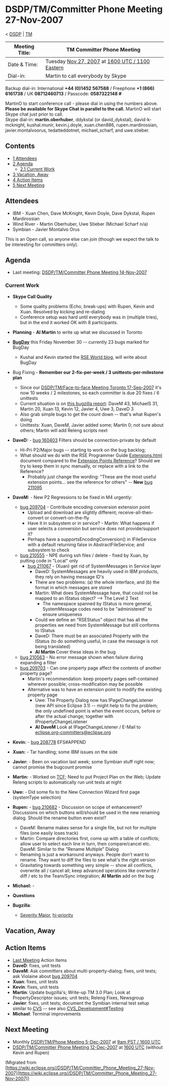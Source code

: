 

DSDP/TM/Committer Phone Meeting 27-Nov-2007
===========================================

< [DSDP](https://wiki.eclipse.org/DSDP "DSDP")‎ | [TM](./TM "DSDP/TM")

| Meeting Title: | **TM Committer Phone Meeting** |
| --- | --- |
| Date & Time: | Tuesday [Nov 27, 2007](./index.php?title=Nov_27,_2007&action=edit&redlink=1 "Nov 27, 2007 (page does not exist)") at [1600 UTC / 1100 Eastern](http://www.timeanddate.com/worldclock/meetingdetails.html?year=2007&month=11&day=27&hour=16&min=00&sec=0&p1=224&p2=159&p3=250&p4=136&p5=223&iv=1800) |
| Dial-in: | Martin to call everybody by Skype |

Backup dial-in: International **+44 (0)1452 567588** / Freephone **+1 (866) 6161738** / UK **08712460713** / Passcode: **0587322148 #**

MartinO to start conference call - please dial in using the numbers above.  
**Please be available for Skype Chat in parallel to the call.** MartinO will start Skype chat just prior to call.  
Skype dial-in: **martin.oberhuber**, ddykstal (or david\_dykstal), david-k-mcknight, kushal.munir, kevin.j.doyle, xuan.chen886, rupen.mardirossian, javier.montalvoorus, tedatteddotnet, michael\_scharf, and uwe.stieber.  

Contents
--------

*   [1 Attendees](#Attendees)
*   [2 Agenda](#Agenda)
    *   [2.1 Current Work](#Current-Work)
*   [3 Vacation, Away](#Vacation.2C-Away)
*   [4 Action Items](#Action-Items)
*   [5 Next Meeting](#Next-Meeting)

Attendees
---------

*   IBM - Xuan Chen, Dave McKnight, Kevin Doyle, Dave Dykstal, Rupen Mardirossian
*   Wind River - Martin Oberhuber, Uwe Stieber (Michael Scharf n/a)
*   Symbian - Javier Montalvo Orus

This is an Open call, so anyone else can join (though we expect the talk to be interesting for committers only).

Agenda
------

*   Last meeting: [DSDP/TM/Committer Phone Meeting 14-Nov-2007](./Committer_Phone_Meeting_14-Nov-2007 "DSDP/TM/Committer Phone Meeting 14-Nov-2007")

### Current Work

*   **Skype Call Quality**
    *   Some quality problems (Echo, break-ups) with Rupen, Kevin and Xuan. Resolved by kicking and re-dialing
    *   Conference setup was hard until everybody was in (multiple tries), but in the end it worked OK with 8 participants.
*   **Planning** \- **AI Martin** to write up what we discussed in Toronto
*   **[BugDay](https://wiki.eclipse.org/BugDay/November_2007)** this Friday November 30 -- currently 23 bugs marked for BugDay
    *   Kushal and Kevin started the [RSE World blog](http://rseworld.blogspot.com/2007/11/target-management-202-released.html), will write about BugDay
*   Bug Fixing - **Remember our 2-fix-per-week / 3 unittests-per-milestone plan**
    *   Since our [DSDP/TM/Face-to-face Meeting Toronto 17-Sep-2007](./Face-to-face_Meeting_Toronto_17-Sep-2007 "DSDP/TM/Face-to-face Meeting Toronto 17-Sep-2007") it's now 10 weeks / 2 milestones, so each committer is due 20 fixes / 6 unittests
    *   Current situation is on [this bugzilla report](https://bugs.eclipse.org/bugs/report.cgi?x_axis_field=&y_axis_field=assigned_to&z_axis_field=&query_format=report-table&classification=DSDP&product=Target+Management&bug_status=RESOLVED&bug_status=VERIFIED&bug_status=CLOSED&chfieldfrom=2007-09-17&chfieldto=Now&chfield=bug_status&chfieldvalue=RESOLVED&format=table&action=wrap): DaveM 43, MichaelS 31, Martin 20, Xuan 13, Kevin 12, Javier 4, Uwe 3, DaveD 3
    *   Also grab simple bugs to get the count down -- that's what Rupen's doing
    *   Unittests: Xuan, DaveM, Javier added some; Martin 0; not sure about others; Martin will add Releng scripts next
*   **DaveD:** \- [bug 160403](https://bugs.eclipse.org/bugs/show_bug.cgi?id=160403) Filters should be connection-private by default
    *   Hi-Pri P2/Major bugs -- starting to work on the bug backlog;
    *   What should we do with the RSE Programmer Guide [Extensions.html](http://dsdp.eclipse.org/help/latest/topic/org.eclipse.rse.doc.isv/guide/Extensions.html) document compared to the [Extension Points Reference](http://dsdp.eclipse.org/help/latest/topic/org.eclipse.rse.doc.isv/reference/extension-points/org_eclipse_rse_subsystems_files_core_remoteFileTypes.html)? Should we try to keep them in sync manually, or replace with a link to the Reference?
        *   Probably just change the wording: "These are the most useful extension points... see the reference for others" -- **New** [bug 211095](https://bugs.eclipse.org/bugs/show_bug.cgi?id=211095)
*   **DaveM:** \- New P2 Regressions to be fixed in M4 urgently:
    *   [bug 209704](https://bugs.eclipse.org/bugs/show_bug.cgi?id=209704) \- Contribute encoding conversion extension point
        *   Upload and download are slightly different; receive-all-then-convert or convert-on-the-fly
        *   Have it in subsystem or in service? - Martin: What happens if user selects a conversion but service does not provide/support it?
        *   Perhaps have a supportsEncodingConversion() in IFileService with a default returning false in AbstractFileService; and subsystem to check
    *   [bug 210555](https://bugs.eclipse.org/bugs/show_bug.cgi?id=210555) \- NPE during ssh files / delete - fixed by Xuan, by putting code in "Local" only
        *   [bug 211067](https://bugs.eclipse.org/bugs/show_bug.cgi?id=211067) \- (Xuan) get rid of SystemMessages in Service layer
            *   DaveD: SystemMessages are heavily used in IBM products, they rely on having message ID's
            *   There are two problems: (a) the whole interface, and (b) the format in which messages are stored
            *   Martin: What does SystemMessage have, that could not be mapped to an IStatus object? --> The Level 2 Text
                *   The namespace spanned by IStatus is more general, SystemMessage codes need to be "administered" to ensure uniqueness
            *   Could we define an "RSEStatus" object that has all the properties we need from SystemMessage but still conforms to IStatus
            *   DaveD: There must be an associated Property with the IStatus (to do something useful, in case the message is not being translated)
            *   **AI Martin** Cover these ideas in the bug
    *   [bug 210563](https://bugs.eclipse.org/bugs/show_bug.cgi?id=210563) \- No error message shown when failure during expanding a filter
    *   [bug 209703](https://bugs.eclipse.org/bugs/show_bug.cgi?id=209703) \- Can one property page affect the contents of another property page?
        *   Martin's recommendation: keep property pages self-contained wherever possible; cross-modification may be possible
        *   Alternative was to have an extension point to modify the existing property page
            *   Uwe: The Property Dialog now has IPageChangeListener (new API since Eclipse 3.1) -- might help to fix the problem; the only undefined point is when the event occurs, before or after the actual change; together with IPropertyChangeListener
            *   **AI DaveM** Look at IPageChangeListener / E-Mail to [eclipse.org-committers@eclipse.org](mailto:eclipse.org-committers@eclipse.org)
*   **Kevin:** \- [bug 208778](https://bugs.eclipse.org/bugs/show_bug.cgi?id=208778) EFS#APPEND
*   **Xuan:** \- Tar handling; some IBM issues on the side
*   **Javier:** \- Been on vacation last week; some Symbian stuff right now; cannot promise the bugcount promise
*   **Martin:** \- Worked on [TCF](./TCF_FAQ "DSDP/TM/TCF FAQ"); Need to put Project Plan on the Web; Update Releng scripts to automatically run unit tests at night
*   **Uwe:** \- Did some fix to the New Connection Wizard first page (systemType selection)
*   **Rupen:** \- [bug 210682](https://bugs.eclipse.org/bugs/show_bug.cgi?id=210682) \- Discussion on scope of enhancement? Discussions on which buttons will/should be used in the new renaming dialog. Should the rename button even exist?
    *   DaveM: Rename makes sense for a single file, but not for multiple files (one easily loses track)
    *   Martin: Compare directories first, come up with a table of conflicts; allow user to select each line in turn, then compare/cancel etc. DaveM: Similar to the "Rename Multiple" Dialog
    *   Renaming is just a workaround anyways. People don't want to rename. They want to diff the files to see what's the right version
    *   Gravitating towards something very simple -- show all conflicts, overwrite all / cancel all; keep advanced operations like overwrite / diff / etc to the Team/Sync integration; **AI Martin** add on the bug
*   **Michael:** -
*   **Questions**

*   **Bugzilla**:
    *   [Severity Major](https://bugs.eclipse.org/bugs/buglist.cgi?query_format=advanced&classification=DSDP&product=Target+Management&bug_status=UNCONFIRMED&bug_status=NEW&bug_status=ASSIGNED&bug_status=REOPENED&bug_severity=blocker&bug_severity=critical&bug_severity=major&cmdtype=doit), [hi-priority](https://bugs.eclipse.org/bugs/buglist.cgi?query_format=advanced&classification=DSDP&product=Target+Management&bug_status=UNCONFIRMED&bug_status=NEW&bug_status=ASSIGNED&bug_status=REOPENED&cmdtype=doit&field0-0-0=priority&type0-0-0=regexp&value0-0-0=P%5B12%5D&field0-0-1=bug_severity&type0-0-1=regexp&value0-0-1=blocker%7Ccritical%7Cmajor)

Vacation, Away
--------------

Action Items
------------

*   [Last Meeting](./Committer_Phone_Meeting_14-Nov-2007#Action_Items "DSDP/TM/Committer Phone Meeting 14-Nov-2007") Action Items
*   **DaveD**: fixes, unit tests
*   **DaveM**: Ask committers about multi-property-dialog; fixes, unit tests; ask Violaine about [bug 209704](https://bugs.eclipse.org/bugs/show_bug.cgi?id=209704)
*   **Xuan**: fixes, unit tests
*   **Kevin**: fixes, unit tests
*   **Martin**: Update bugzilla's; Write-up TM 3.0 Plan; Look at PropertyDescriptor issues; unit tests; Releng Fixes, Newsgroup
*   **Javier**: fixes, unit tests; document the Symbian internal test setup similar to [CVS](https://bugs.eclipse.org/bugs/show_bug.cgi?id=204138#c20) \-\- see also [CVS_Development#Testing](./CVS_Development#Testing "CVS Development")
*   **Michael**: Terminal improvements

Next Meeting
------------

*   Monthly [DSDP/TM/Phone Meeting 5-Dec-2007](./Phone_Meeting_5-Dec-2007 "DSDP/TM/Phone Meeting 5-Dec-2007") at [9am PST / 1600 UTC](http://www.timeanddate.com/worldclock/fixedtime.html?month=12&day=5&year=2007&hour=16&min=00&sec=0&p1=0)
*   [DSDP/TM/Committer Phone Meeting 12-Dec-2007](./Committer_Phone_Meeting_12-Dec-2007 "DSDP/TM/Committer Phone Meeting 12-Dec-2007") at [1600 UTC](http://www.timeanddate.com/worldclock/meetingdetails.html?year=2007&month=12&day=12&hour=16&min=00&sec=0&p1=224&p2=159&p3=250&p4=136&p5=223&iv=1800) (without Kevin and Rupen)


(Migrated from [https://wiki.eclipse.org//DSDP/TM/Committer_Phone_Meeting_27-Nov-2007](https://wiki.eclipse.org//DSDP/TM/Committer_Phone_Meeting_27-Nov-2007))